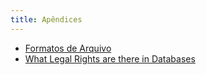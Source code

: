 ```yaml
---
title: Apêndices
---
```


-   [Formatos de Arquivo](file-formats.html)
-   [What Legal Rights are there in Databases](what-legal-ip-rights-are-there-in-databases.html)